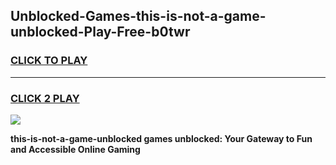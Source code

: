 
## Unblocked-Games-this-is-not-a-game-unblocked-Play-Free-b0twr
<h3>
<a href="https://premium76.site?title=this-is-not-a-game-unblocked&ref=23A">CLICK TO PLAY</a></h3>
<hr>

<h3>
<a href="https://premium76.site?title=this-is-not-a-game-unblocked&ref=23A">CLICK 2 PLAY</a>
  
</h3>

<a href="https://premium76.site?title=this-is-not-a-game-unblocked&ref=23A"><img src="https://clearcache.store/games.png"></a>


**this-is-not-a-game-unblocked games unblocked: Your Gateway to Fun and Accessible Online Gaming**
